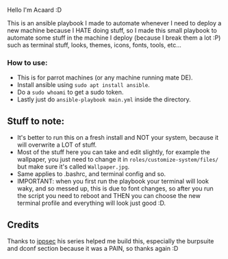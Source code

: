 Hello I'm Acaard :D

This is an ansible playbook I made to automate whenever I need to deploy a new machine because I HATE doing stuff, so I made this small playbook to automate some stuff in the machine I deploy (because I break them a lot :P) such as terminal stuff, looks, themes, icons, fonts, tools, etc...

### How to use:
- This is for parrot machines (or any machine running mate DE).
- Install ansible using `sudo apt install ansible`.
- Do a `sudo whoami` to get a sudo token.
- Lastly just do `ansible-playbook main.yml` inside the directory.


## Stuff to note:
- It's better to run this on a fresh install and NOT your system, because it will overwrite a LOT of stuff.
- Most of the stuff here you can take and edit slightly, for example the wallpaper, you just need to change it in `roles/customize-system/files/` but make sure it's called `Wallpaper.jpg`.
- Same applies to .bashrc, and terminal config and so.
- IMPORTANT: when you first run the playbook your terminal will look waky, and so messed up, this is due to font changes, so after you run the script you need to reboot and THEN you can choose the new terminal profile and everything will look just good :D.

## Credits
Thanks to [ippsec](https://www.youtube.com/@ippsec) his series helped me build this, especially the burpsuite and dconf section because it was a PAIN, so thanks again :D
